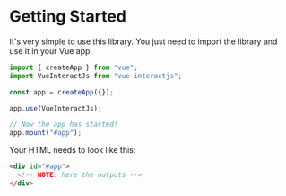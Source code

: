 # Getting Started

It's very simple to use this library.
You just need to import the library and use it in your Vue app.

```javascript
import { createApp } from "vue";
import VueInteractJs from "vue-interactjs";

const app = createApp({});

app.use(VueInteractJs);

// Now the app has started!
app.mount("#app");
```

Your HTML needs to look like this:

```html
<div id="#app">
  <!-- NOTE: here the outputs -->
</div>
```
